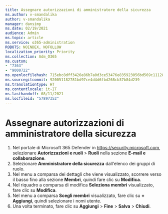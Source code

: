 ```yaml
---
title: Assegnare autorizzazioni di amministratore della sicurezza
ms.author: v-smandalika
author: v-smandalika
manager: dansimp
ms.date: 02/19/2021
audience: Admin
ms.topic: article
ms.service: o365-administration
ROBOTS: NOINDEX, NOFOLLOW
localization_priority: Priority
ms.collection: Adm_O365
ms.custom:
- "7363"
- "9000722"
ms.openlocfilehash: 715ebc8dff3426e86b7a0d3ce53476e835923056bd569c111282ec074a7cef9e
ms.sourcegitcommit: 920051182781bd97ce4d4d6fbd268cb37b84d239
ms.translationtype: HT
ms.contentlocale: it-IT
ms.lasthandoff: 08/11/2021
ms.locfileid: "57897352"
---
```

# <a name="assign-the-security-administrator-permission"></a>Assegnare autorizzazioni di amministratore della sicurezza

1. Nel portale di Microsoft 365 Defender in <https://security.microsoft.com>, selezionare **Autorizzazioni e ruoli** \> **Ruoli** nella sezione **E-mail e collaborazione**.
2. Selezionare **Amministratore della sicurezza** dall'elenco dei gruppi di ruolo.
3. Nel menu a comparsa dei dettagli che viene visualizzato, scorrere verso il basso fino alla sezione **Membri**, quindi fare clic su **Modifica**.
4. Nel riquadro a comparsa di modifica **Seleziona membri** visualizzato, fare clic su **Modifica**.
5. Nel menu a comparsa **Scegli membri** visualizzato, fare clic su **+ Aggiungi**, quindi selezionare i nomi utente.
6. Una volta terminato, fare clic su **Aggiungi** \> **Fine** \> **Salva** \> **Chiudi**.
